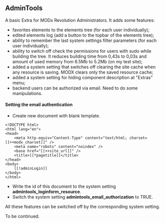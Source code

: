 ## AdminTools

A basic Extra for MODx Revolution Administrators. It adds some features:
- favorites elements to the elements tree (for each user individually);
- edited elements log (add a button to the topbar of the elements tree);
- ability to remember the last system settings filter parameters (for each user individually);
- ability to switch off check the permissions for users with sudo while building the tree. It reduces building time from 0,43s to 0,03s and amount of used memory from 6.5Mb to 5.2Mb (on my test site);
- added a system setting that switches off clearing the site cache when any resource is saving. MODX clears only the saved resource cache; 
- added a system setting for hiding component description at "Extras" menu;
- backend users can be authorized via email. Need to do some manipulations. 

#### Setting the email authentication
* Create new document with blank template.
```
<!DOCTYPE html>
<html lang="en">
<head>
    <meta http-equiv="Content-Type" content="text/html; charset=[[++modx_charset]]" />
    <meta name="robots" content="noindex" />
    <base href="[[++site_url]]" />
    <title>[[*pagetitle]]</title>
</head>    
<body>
    [[!adminLogin]]
</body>
</html>
```
* Write the id of this document to the system setting **admintools_loginform_resource**.
* Switch the system setting **admintools_email_authorization** to TRUE.

All these features can be switched off by the corresponding system setting.

To be continued.
